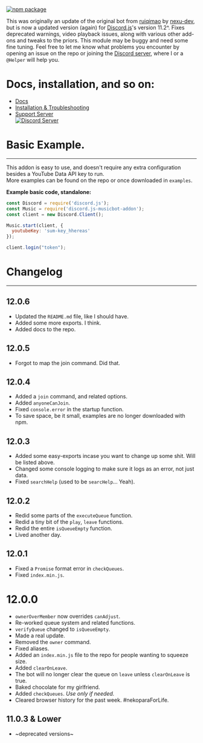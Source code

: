 [![npm package](https://nodei.co/npm/discord-js-music-addon.png?downloads=true&downloadRank=true&stars=true)](https://nodei.co/npm/discord-js-music-addon/)  

This was originally an update of the original bot from [ruiqimao](https://github.com/ruiqimao/discord.js-music) by [nexu-dev](https://www.npmjs.com/package/discord.js-music-v11), but is now a updated version (again) for [Discord.js](https://discord.js.org/)'s version 11.2^. Fixes deprecated warnings, video playback issues, along with various other add-ons and tweaks to the priors. This module may be buggy and need some fine tuning. Feel free to let me know what problems you encounter by opening an issue on the repo or joining the [Discord server](https://discord.gg/FKYrX4X), where I or a `@Helper` will help you.

# Docs, installation, and so on:
* [Docs](https://github.com/DarkoPendragon/discord.js-musicbot-addon/wiki/Documentation)
* [Installation & Troubleshooting](https://github.com/DarkoPendragon/discord.js-musicbot-addon/wiki/Installation-&-Troubleshooting)
* [Support Server](https://discord.gg/FKYrX4X)  
  [![Discord Server](https://discordapp.com/api/guilds/427239929924288532/embed.png)](https://discord.gg/FKYrX4X)
  
# Basic Example.
***  
This addon is easy to use, and doesn't require any extra configuration besides a YouTube Data API key to run.  
More examples can be found on the repo or once downloaded in `examples`.  

__Example basic code, standalone:__
```javascript
const Discord = require('discord.js');
const Music = require('discord.js-musicbot-addon');
const client = new Discord.Client();

Music.start(client, {
  youtubeKey: 'sum-key_hhereas'
});

client.login("token");
```  

# Changelog
***  
## 12.0.6
* Updated the `README.md` file, like I should have.
* Added some more exports. I think.
* Added docs to the repo.

## 12.0.5
* Forgot to map the join command. Did that.

## 12.0.4
* Added a `join` command, and related options.
* Added `anyoneCanJoin`.
* Fixed `console.error` in the startup function.
* To save space, be it small, examples are no longer downloaded with npm.

## 12.0.3
* Added some easy-exports incase you want to change up some shit. Will be listed above.
* Changed some console logging to make sure it logs as an error, not just data.
* Fixed `searchHelp` (used to be `searcHelp`... Yeah).

## 12.0.2
* Redid some parts of the `executeQueue` function.
* Redid a tiny bit of the `play`, `leave` functions.
* Redid the entire `isQueueEmpty` function.
* Lived another day.

## 12.0.1
* Fixed a `Promise` format error in `checkQueues`.
* Fixed `index.min.js`.

# 12.0.0
* `ownerOverMember` now overrides `canAdjust`.
* Re-worked queue system and related functions.
* `verifyQueue` changed to `isQueueEmpty`.
* Made a real update.
* Removed the `owner` command.
* Fixed aliases.
* Added an `index.min.js` file to the repo for people wanting to squeeze size.
* Added `clearOnLeave`.
* The bot will no longer clear the queue on `leave` unless `clearOnLeave` is true.
* Baked chocolate for my girlfriend.
* Added `checkQueues`. *Use only if needed.*
* Cleared browser history for the past week. #nekoparaForLife.

## 11.0.3 & Lower
* ~deprecated versions~
